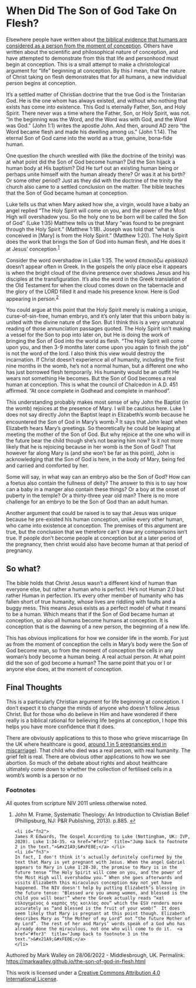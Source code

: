 # When Did The Son of God Take On Flesh?

Elsewhere people have written about [the biblical evidence that humans are considered as a person from the moment of conception](http://crossway.org). Others have written about the scientific and philosophical nature of conception, and have attempted to demonstrate from this that life and personhood must begin at conception. This is a small attempt to make a christological argument for “life” beginning at conception. By this I mean, that the nature of Christ taking on flesh demonstrates that for all humans, a new individual person begins at conception.

It’s a settled matter of Christian doctrine that the true God is the Trinitarian God. He is the one whom has always existed, and without who nothing that exists has come into existence. This God is eternally Father, Son, and Holy Spirit. There never was a time where the Father, Son, or Holy Spirit, was not. “In the beginning was the Word, and the Word was with God, and the Word was God.” (John 1:1)  writes the apostle John. And then, around AD zero “the Word became flesh and made his dwelling among us.” (John 1:14). The eternal Son of God came into the world as a true, genuine, bona-fide human.
 
One question the church wrestled with (like the doctrine of the trinity) was at what point did the Son of God become human? Did the Son hijack a human body at His baptism? Did He turf out an existing human being or perhaps unite himself with the human already there? Or was it at his birth? Or some other period? Just as they did with the doctrine of the trinity the church also came to a settled conclusion on the matter. The bible teaches that the Son of God became human at conception.

Luke tells us that when Mary asked how she, a virgin, would have a baby an angel replied “The Holy Spirit will come on you, and the power of the Most High will overshadow you. So the holy one to be born will be called the Son of God” (Luke 1:35) Matthew tells us that Mary “was found to be pregnant through the Holy Spirit.” (Matthew 1:18). Joseph was told that “what is conceived in [Mary] is from the Holy Spirit.” (Matthew 1:20). The Holy Spirit does the work that brings the Son of God into human flesh, and He does it at Jesus’ conception.<sup id="fnr1">[1](#fn1)</sup>

Consider the word overshadow in Luke 1:35. The word ἐπισκιάζω _episkiazō_ doesn’t appear often in Greek. In the gospels the only place else it appears is when the bright cloud of the divine presence over shadows Jesus and his disciples at the transfiguration. It’s also the word in the Greek translation of the Old Testament for when the cloud comes down on the tabernacle and the glory of the LORD filled it and made his presence know. Here is God appearing in person.<sup id="fnr2">[2](#fn2)</sup>

You could argue at this point that the Holy Spirit merely is making a unique, curse-of-sin-free, human embryo, and it’s only later that this unborn baby is united with the divine nature of the Son. But I think this is a very unnatural reading of those annunciation passages quoted. The Holy Spirit isn’t making a vessel for the Son to pop into later on, but He is doing the work of bringing the Son of God into the world as flesh. “The Holy Spirit will come upon you, and then 3-9 months later come upon you again to finish the job” is not the word of the lord. I also think this view would destroy the incarnation. If Christ doesn’t experience all of humanity, including the first nine months in the womb, he’s not a normal human, but a different one who has just borrowed flesh temporarily. His humanity would be an outfit He wears not something He becomes. But the Son of God becomes a real human at conception. This is what the council of Chalcedon in A.D. 451 affirmed. “At once complete in Godhead and complete in manhood”.

This understanding probably makes most sense of why John the Baptist (in the womb) rejoices at the presence of Mary. I will be cautious here. Luke 1 does not say directly John the Baptist leapt in Elizabeth’s womb because he encountered the Son of God in Mary’s womb.<sup id="fnr3">[3](#fn3)</sup> It says that John leapt when Elizabeth hears Mary’s greetings. So theoretically he could be leaping at meeting the mother of the Son of God. But why rejoice at the one who will in the future bear the child though she’s not bearing him now? Is it not more likely that he is rejoicing because in her womb is the Son of God? That however far along Mary is (and she won’t be far as this point), John is acknowledging that the Son of God is here, in the body of Mary, being fed and carried and comforted by her.

Some will say, in what way can an embryo also be the Son of God? How can a foetus also contain the fullness of deity? The answer to this is to say how can a baby in a manger also contain these things? Or a boy at the onset of puberty in the temple? Or a thirty-three year old man? There is no more challenge for an embryo to be the Son of God than an adult human.

Another argument that could be raised is to say that Jesus was unique because he pre-existed his human conception, unlike every other human, who came into existence at conception. The premises of this argument are true, but the conclusion that we therefore can’t draw any comparisons isn’t true. If people don’t become people at conception but at a later period of the pregnancy, then christ would also have become human at that period of pregnancy.

## So what?

The bible holds that Christ Jesus wasn’t a different kind of human than everyone else, but rather a human who is perfect. He’s not Human 2.0 but rather Human in perfection. It’s every other member of humanity who has fallen short of true humanity, whose lives are riddling with faults and a buggy mess.  This means Jesus exists as a perfect model of what it means to be a human. Which means that if the Son of God became human at conception, so also all humans become humans at conception. It is conception that is the dawning of a new person, the beginning of a new life. 

This has obvious implications for how we consider life in the womb. For just as from the moment of conception the cells in Mary’s body were the Son of God become man, so from the moment of conception the cells in any woman’s body become a human being. A real actual person. At what point did the son of god become a human? The same point that you or I or anyone else does, at the moment of conception.

## Final Thoughts

This is a particularly Christian argument for life beginning at conception. I don’t expect it to change the minds of anyone who doesn’t follow Jesus Christ. But for those who do believe in Him and have wondered if there really is a biblical rational for believing life begins at conception, I hope this helps you have more confidence that it does.

There are obviously applications to this to those who grieve miscarriage (In the UK where healthcare is good, [around 1 in 5 pregnancies end in miscarriage](https://www.tommys.org/baby-loss-support/miscarriage-information-and-support/miscarriage-statistics)). That child who died was a real person, with real humanity. The grief felt is real. There are obvious other applications to how we see abortion. So much of the debate about rights and about healthcare ultimately come down to whether the collection of fertilised cells in a womb’s womb is a person or no

### Footnotes

All quotes from scripture NIV 2011 unless otherwise noted.

<ol>
	<li id="fn1">
John M. Frame, Systematic Theology: An Introduction to Christian Belief (Phillipsburg, NJ: P&R Publishing, 2013). p.885. <a href="#fnr1"  title="Jump back to footnote 1 in the text.">&#x21A9;&#xFE0E;︎</a>
	</li>

	<li id="fn2">
	James R Edwards, The Gospel According to Luke (Nottingham, UK: IVP, 2020). Luke 1:34-35. <a href="#fnr2"  title="Jump back to footnote 2 in the text.">&#x21A9;&#xFE0E;︎</a> </li>
	<li id="fn3">
	In fact, I don't think it's actually definitely confirmed by the text that Mary is yet pregnant with Jesus. When the angel Gabriel appears to Mary in Luke 1:28-38, the promise to Mary is in the future tense “The Holy Spirit will come on you, and the power of the Most High will overshadow you.” When she goes afterwards and visits Elizabeth this miraculous conception may not yet have happened. The NIV doesn't help by putting Elizabeth’s blessing in the future tense: "Blessed are you among women, and blessed is the child you will bear!” where the Greek actually reads “καὶ εὐλογημένος ὁ καρπὸς τῆς κοιλίας σου” which the ESV renders more accurately as “and blessed is the fruit of your womb!”  It does seem likely that Mary is pregnant at this point though. Elizabeth describes Mary as “the Mother of my Lord” not “the future Mother of my Lord”. The rest of her and Marys’ words speak of a God who has already done the miraculous, not one who will come to do it.  <a href="#fnr3"  title="Jump back to footnote 3 in the text.">&#x21A9;&#xFE0E;︎</a> 
	</li>
	
</ol>

 
Authored by Mark Walley on 28/06/2022 - Middlesbrough, UK. Permalink:  https://markwalley.github.io/the-son-of-god-in-flesh.html

This work is licensed under a <a rel="license" href="http://creativecommons.org/licenses/by/4.0/">Creative Commons Attribution 4.0 International License</a>.
